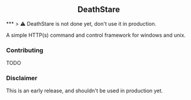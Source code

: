 <h2 align="center">DeathStare</h2>
***
> ⚠️ DeathStare is not done yet, don't use it in production. 

A simple HTTP(s) command and control framework for windows and unix.

### Contributing
TODO

### Disclaimer
This is an early release, and shouldn't be used in production yet.